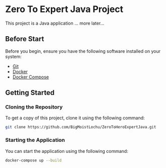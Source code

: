 # Zero To Expert Java Project

This project is a Java application ... more later...

## Before Start

Before you begin, ensure you have the following software installed on your system:

- [Git](https://git-scm.com/)
- [Docker](https://www.docker.com/get-started)
- [Docker Compose](https://docs.docker.com/compose/install/)

## Getting Started

### Cloning the Repository

To get a copy of this project, clone it using the following command:
```sh
git clone https://github.com/BigMoistLochu/ZeroToHeroExpertJava.git
```
### Starting the Application
You can start the application using the following command:
```sh
docker-compose up --build
```



